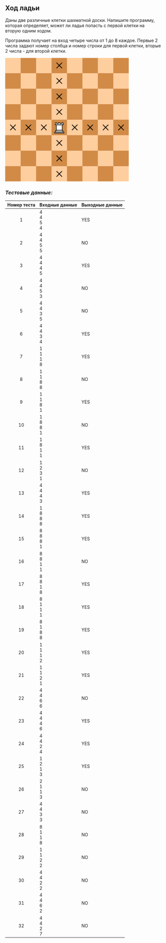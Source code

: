 ## Ход ладьи

Даны две различные клетки шахматной доски. Напишите программу, которая определяет, может ли ладья попасть с первой клетки на вторую одним ходом.

Программа получает на вход четыре числа от 1 до 8 каждое. Первые 2 числа задают номер столбца и номер строки для первой клетки, вторые 2 числа - для второй клетки.

<img src="/img/problem4.2.10.png" alt="Ход ладьи" width="400">

<br>

### *Тестовые данные:*

| Номер теста | Входные данные   | Выходные данные |
|:-----------:|------------------|-----------------|
|      1      | 4<br>4<br>5<br>4 | YES             |
|      2      | 4<br>4<br>5<br>5 | NO              |
|      3      | 4<br>4<br>4<br>5 | YES             |
|      4      | 4<br>4<br>5<br>3 | NO              |
|      5      | 4<br>4<br>3<br>5 | NO              |
|      6      | 4<br>4<br>3<br>4 | YES             |
|      7      | 1<br>1<br>1<br>8 | YES             |
|      8      | 1<br>1<br>8<br>8 | NO              |
|      9      | 1<br>1<br>8<br>1 | YES             |
|     10      | 1<br>8<br>8<br>1 | NO              |
|     11      | 1<br>8<br>1<br>1 | YES             |
|     12      | 1<br>2<br>3<br>1 | NO              |
|     13      | 4<br>4<br>4<br>3 | YES             |
|     14      | 1<br>8<br>8<br>8 | YES             |
|     15      | 8<br>8<br>8<br>1 | YES             |
|     16      | 8<br>8<br>1<br>1 | NO              |
|     17      | 8<br>8<br>1<br>8 | YES             |
|     18      | 8<br>1<br>1<br>1 | YES             |
|     19      | 8<br>1<br>8<br>8 | YES             |
|     20      | 1<br>1<br>1<br>2 | YES             |
|     21      | 1<br>1<br>2<br>1 | YES             |
|     22      | 4<br>4<br>6<br>6 | NO              |
|     23      | 4<br>4<br>4<br>6 | YES             |
|     24      | 4<br>4<br>2<br>4 | YES             |
|     25      | 1<br>2<br>1<br>3 | YES             |
|     26      | 2<br>1<br>1<br>3 | NO              |
|     27      | 4<br>4<br>3<br>3 | NO              |
|     28      | 8<br>1<br>1<br>8 | NO              |
|     29      | 1<br>1<br>2<br>2 | NO              |
|     30      | 4<br>4<br>2<br>2 | NO              |
|     31      | 4<br>4<br>6<br>2 | NO              |
|     32      | 4<br>4<br>2<br>7 | NO              |